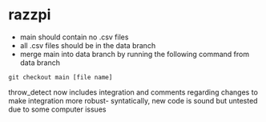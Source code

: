# razzpi

* main should contain no .csv files 
* all .csv files should be in the data branch
* merge main into data branch by running the following command from data branch
```
git checkout main [file name]
```
throw_detect now includes integration and comments regarding changes to make integration more robust- syntatically, new code is sound but untested due to some computer issues
